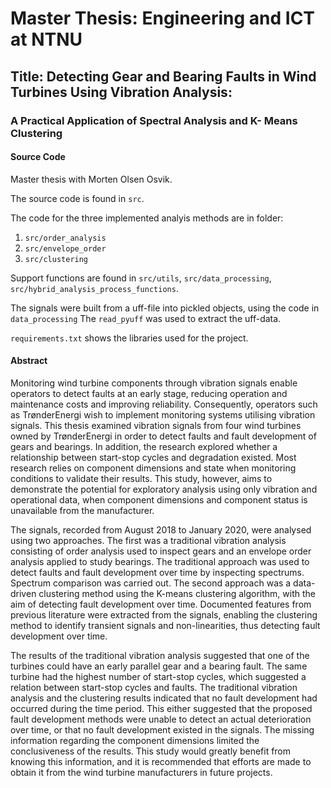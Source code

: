 # Master Thesis: Engineering and ICT at NTNU
## Title: Detecting Gear and Bearing Faults in Wind Turbines Using Vibration Analysis: 
### A Practical Application of Spectral Analysis and K- Means Clustering


#### Source Code
Master thesis with Morten Olsen Osvik.

The source code is found in `src`.


The code for the three implemented analyis methods are in folder: 
 1. `src/order_analysis`
 2. `src/envelope_order`
 3. `src/clustering`
 
Support functions are found in `src/utils`, `src/data_processing`, `src/hybrid_analysis_process_functions`. 
 
 
The signals were built from a uff-file into pickled objects, using the code in `data_processing` The `read_pyuff` was used to extract the uff-data.

`requirements.txt` shows the libraries used for the project.
 
 #### Abstract
 
 
Monitoring wind turbine components through vibration signals enable operators to detect faults at an early stage, reducing operation and maintenance costs and improving reliability. Consequently, operators such as TrønderEnergi wish to implement monitoring systems utilising vibration signals. This thesis examined vibration signals from four wind turbines owned by TrønderEnergi in order to detect faults and fault development of gears and bearings. In addition, the research explored whether a relationship between start-stop cycles and degradation existed. Most research relies on component dimensions and state when monitoring conditions to validate their results. This study, however, aims to demonstrate the potential for exploratory analysis using only vibration and operational data, when component dimensions and component status is unavailable from the manufacturer.


The signals, recorded from August 2018 to January 2020, were analysed using two approaches. The first was a traditional vibration analysis consisting of order analysis used to inspect gears and an envelope order analysis applied to study bearings. The traditional approach was used to detect faults and fault development over time by inspecting spectrums. Spectrum comparison was carried out. The second approach was a data-driven clustering method using the K-means clustering algorithm, with the aim of detecting fault development over time. Documented features from previous literature were extracted from the signals, enabling the clustering method to identify transient signals and non-linearities, thus detecting fault development over time.


The results of the traditional vibration analysis suggested that one of the turbines could have an early parallel gear and a bearing fault. The same turbine had the highest number of start-stop cycles, which suggested a relation between start-stop cycles and faults. The traditional vibration analysis and the clustering results indicated that no fault development had occurred during the time period. This either suggested that the proposed fault development methods were unable to detect an actual deterioration over time, or that no fault development existed in the signals. The missing information regarding the component dimensions limited the conclusiveness of the results. This study would greatly benefit from knowing this information, and it is recommended that efforts are made to obtain it from the wind turbine manufacturers in future projects.
